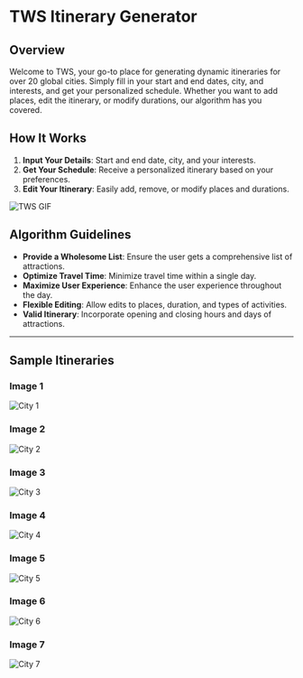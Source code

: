 # TWS Itinerary Generator

## Overview
Welcome to TWS, your go-to place for generating dynamic itineraries for over 20 global cities. Simply fill in your start and end dates, city, and interests, and get your personalized schedule. Whether you want to add places, edit the itinerary, or modify durations, our algorithm has you covered.

## How It Works
1. **Input Your Details**: Start and end date, city, and your interests.
2. **Get Your Schedule**: Receive a personalized itinerary based on your preferences.
3. **Edit Your Itinerary**: Easily add, remove, or modify places and durations.

![TWS GIF](path_to_your_gif.gif)

## Algorithm Guidelines
- **Provide a Wholesome List**: Ensure the user gets a comprehensive list of attractions.
- **Optimize Travel Time**: Minimize travel time within a single day.
- **Maximize User Experience**: Enhance the user experience throughout the day.
- **Flexible Editing**: Allow edits to places, duration, and types of activities.
- **Valid Itinerary**: Incorporate opening and closing hours and days of attractions.

---

## Sample Itineraries

### Image 1
![City 1](path_to_image1.jpg)

### Image 2
![City 2](path_to_image2.jpg)

### Image 3
![City 3](path_to_image3.jpg)

### Image 4
![City 4](path_to_image4.jpg)

### Image 5
![City 5](path_to_image5.jpg)

### Image 6
![City 6](path_to_image6.jpg)

### Image 7
![City 7](path_to_image7.jpg)

